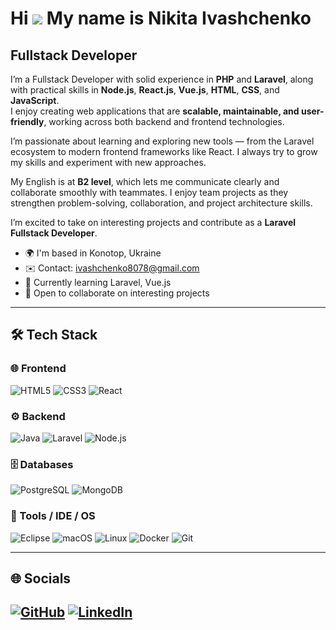 # Hi ![](https://user-images.githubusercontent.com/18350557/176309783-0785949b-9127-417c-8b55-ab5a4333674e.gif) My name is Nikita Ivashchenko

## Fullstack Developer

I’m a Fullstack Developer with solid experience in **PHP** and **Laravel**, along with practical skills in **Node.js**, **React.js**, **Vue.js**, **HTML**, **CSS**, and **JavaScript**.  
I enjoy creating web applications that are **scalable, maintainable, and user-friendly**, working across both backend and frontend technologies.  

I’m passionate about learning and exploring new tools — from the Laravel ecosystem to modern frontend frameworks like React. I always try to grow my skills and experiment with new approaches.  

My English is at **B2 level**, which lets me communicate clearly and collaborate smoothly with teammates. I enjoy team projects as they strengthen problem-solving, collaboration, and project architecture skills.  

I’m excited to take on interesting projects and contribute as a **Laravel Fullstack Developer**.

- 🌍  I'm based in Konotop, Ukraine  
- ✉️  Contact: [ivashchenko8078@gmail.com](mailto:ivashchenko8078@gmail.com)  
- 🧠  Currently learning Laravel, Vue.js  
- 🤝  Open to collaborate on interesting projects  

---
## 🛠 Tech Stack

### 🌐 Frontend
![HTML5](https://img.shields.io/badge/-HTML5-E34F26?style=flat&logo=html5&logoColor=white)
![CSS3](https://img.shields.io/badge/-CSS3-1572B6?style=flat&logo=css3&logoColor=white)
![React](https://img.shields.io/badge/-React-61DAFB?style=flat&logo=react&logoColor=black)

### ⚙️ Backend
![Java](https://img.shields.io/badge/Java-007396?style=flat-square&logo=java&logoColor=white)
![Laravel](https://img.shields.io/badge/-Laravel-FF2D20?style=flat&logo=laravel&logoColor=white)
![Node.js](https://img.shields.io/badge/-Node.js-339933?style=flat&logo=node.js&logoColor=white)

### 🗄 Databases
![PostgreSQL](https://img.shields.io/badge/-PostgreSQL-336791?style=flat&logo=postgresql&logoColor=white)
![MongoDB](https://img.shields.io/badge/-MongoDB-47A248?style=flat&logo=mongodb&logoColor=white)

### 🧰 Tools / IDE / OS
![Eclipse](https://img.shields.io/badge/-Eclipse-2C2255?style=flat-square&logo=eclipse&logoColor=white)
![macOS](https://img.shields.io/badge/-macOS-000000?style=flat&logo=apple&logoColor=white)
![Linux](https://img.shields.io/badge/-Linux-FCC624?style=flat&logo=linux&logoColor=black)
![Docker](https://img.shields.io/badge/-Docker-2496ED?style=flat&logo=docker&logoColor=white)
![Git](https://img.shields.io/badge/-Git-F05032?style=flat&logo=git&logoColor=white)


---

## 🌐 Socials

[![GitHub](https://img.shields.io/badge/GitHub-100000?style=flat&logo=github&logoColor=white)](https://github.com/f0rd0101)
[![LinkedIn](https://img.shields.io/badge/LinkedIn-0077B5?style=flat&logo=linkedin&logoColor=white)](https://www.linkedin.com/in/nikita-ivashchenk0/)
---

